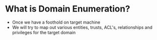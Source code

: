 # **What is Domain Enumeration?**

- Once we have a foothold on target machine
- We will try to map out various entities, trusts, ACL's, relationships and privileges for the target domain
 